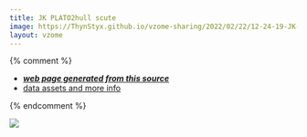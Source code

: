 ```yaml
---
title: JK PLATO2hull scute
image: https://ThynStyx.github.io/vzome-sharing/2022/02/22/12-24-19-JK-PLATO2hull-scute/JK-PLATO2hull-scute.png
layout: vzome
---
```


{% comment %}
 - [***web page generated from this source***][post]
 - [data assets and more info][github]

[post]: <https://ThynStyx.github.io/vzome-sharing/2022/02/22/JK-PLATO2hull-scute-12-24-19.html>
[github]: <https://github.com/ThynStyx/vzome-sharing/tree/main/2022/02/22/12-24-19-JK-PLATO2hull-scute/>
{% endcomment %}

<vzome-viewer style="width: 100%; height: 65vh;"
       src="https://ThynStyx.github.io/vzome-sharing/2022/02/22/12-24-19-JK-PLATO2hull-scute/JK-PLATO2hull-scute.vZome" >
  <img src="https://ThynStyx.github.io/vzome-sharing/2022/02/22/12-24-19-JK-PLATO2hull-scute/JK-PLATO2hull-scute.png" />
</vzome-viewer>